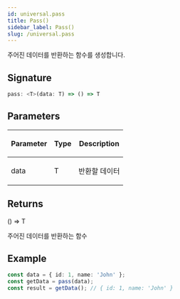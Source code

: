 ```yaml
---
id: universal.pass
title: Pass()
sidebar_label: Pass()
slug: /universal.pass
---
```






주어진 데이터를 반환하는 함수를 생성합니다.

## Signature

```typescript
pass: <T>(data: T) => () => T
```

## Parameters

<table><thead><tr><th>

Parameter


</th><th>

Type


</th><th>

Description


</th></tr></thead>
<tbody><tr><td>

data


</td><td>

T


</td><td>

반환할 데이터


</td></tr>
</tbody></table>

## Returns

() =&gt; T

주어진 데이터를 반환하는 함수

## Example


```typescript
const data = { id: 1, name: 'John' };
const getData = pass(data);
const result = getData(); // { id: 1, name: 'John' }
```

